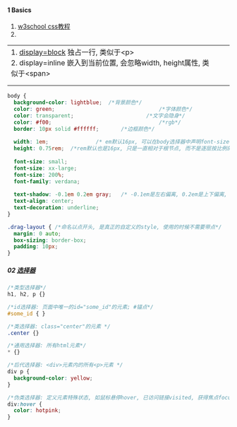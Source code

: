 

#### 1 Basics

1. [w3school css教程](https://www.w3school.com.cn/css/index.asp)
2. 

|                                                              |      |      |
| ------------------------------------------------------------ | ---- | ---- |
| 1. [display=block](https://www.w3schools.com/cssref/pr_class_display.php) 独占一行, 类似于\<p\><br />2. display=inline 嵌入到当前位置, 会忽略width, height属性, 类似于\<span\> |      |      |
|                                                              |      |      |
|                                                              |      |      |



```css
body {
  background-color: lightblue;	/*背景颜色*/
  color: green;									/*字体颜色*/
  color: transparent;						/*文字会隐身*/
  color: #f00;									/*rgb*/
  border: 10px solid #ffffff;		/*边框颜色*/
  
  width: 1em;				/* em默认16px, 可以在body选择器中声明font-size=50%调整em的大小为16x0.5=8px */
  height: 0.75rem;	/*rem默认也是16px, 只是一直相对于根节点, 而不是逐层按比例的调整*/
  
  font-size: small;
  font-size: xx-large;
  font-size: 200%;
  font-family: verdana;
  
  text-shadow: -0.1em 0.2em gray;	/* -0.1em是左右偏离, 0.2em是上下偏离, gray是shadow的颜色 */
  text-align: center;
  text-decoration: underline;
}

.drag-layout { /*命名以点开头, 是真正的自定义的style, 使用的时候不需要带点*/
  margin: 0 auto;
  box-sizing: border-box;
  padding: 10px;
}

```



##### 02 [选择器](https://www.w3school.com.cn/css/css_selectors.asp)



```css
/*类型选择器*/
h1, h2, p {}

/*id选择器: 页面中唯一的id="some_id"的元素; #锚点*/
#some_id { }

/*类选择器: class="center"的元素 */
.center {}

/*通用选择器: 所有html元素*/
* {}

/*后代选择器: <div>元素内的所有<p>元素 */
div p {
  background-color: yellow;
}

/*伪类选择器: 定义元素特殊状态, 如鼠标悬停hover, 已访问链接visited, 获得焦点focus*/
div:hover {
  color: hotpink;
}

```

